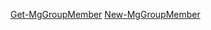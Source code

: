 [Get-MgGroupMember](/powershell/module/microsoft.graph.groups/get-mggroupmember?view=graph-powershell-1.0)
[New-MgGroupMember](/powershell/module/microsoft.graph.groups/new-mggroupmember?view=graph-powershell-1.0)